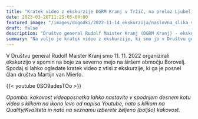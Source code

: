 ```yaml
---
title: "Kratek video z ekskurzije DGRM Kranj v Tržič, na prelaz Ljubelj in v Borovlje" 
date: 2023-03-26T11:25:05-04:00
featured_image: "/images/dogodki/2022-11-14_ekskurzija/naslovna_slika_video_ekskurzija_2022-11-14.jpeg"
draft: false
description: "Društvo general Rudolf Maister Kranj (DGRM Kranj) - ekskurzija 2022 video"
summary: "Na voljo je kratek video z ekskurzije, ki smo jo v Društvu general Rudolf Maister Kranj organizirali  11. 11. 2022 v spomin na boje za severno mejo na širšem območju Borovelj."
---
```


V Društvu general Rudolf Maister Kranj smo 11. 11. 2022 organizirali ekskurzijo v spomin na boje za severno mejo na širšem območju Borovelj. Spodaj si lahko ogledate kratek video z vtisi z ekskurzije, ki ga je posnel član društva Martijn van Mierlo.

{{< youtube 0SO9adesTOo >}}

*Opomba: kakovost videoposnetka lahko nastavite v spodnjem desnem kotu videa s klikom na ikono levo od napisa Youtube, nato s klikom na Quality/Kvaliteta in nato na seznamu izberete željeno (boljšo) kakovost.*